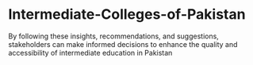 # Intermediate-Colleges-of-Pakistan
By following these insights, recommendations, and suggestions, stakeholders can make informed decisions to enhance the quality and accessibility of intermediate education in Pakistan
